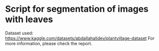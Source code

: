 # Script for segmentation of images with leaves
Dataset used: https://www.kaggle.com/datasets/abdallahalidev/plantvillage-dataset
For more information, please check the report.
